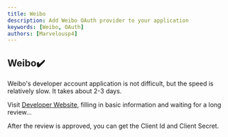 ```yaml
---
title: Weibo
description: Add Weibo OAuth provider to your application
keywords: [Weibo, OAuth]
authors: [Marvelousp4]
---
```


## Weibo:heavy_check_mark:

Weibo's developer account application is not difficult, but the speed is relatively slow. It takes about 2-3 days.

Visit [Developer Website](https://open.weibo.com/developers/basicinfo), filling in basic information and waiting for a long review...

After the review is approved, you can get the Client Id and Client Secret.